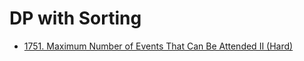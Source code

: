 # DP with Sorting

* [1751. Maximum Number of Events That Can Be Attended II (Hard)](https://leetcode.com/problems/maximum-number-of-events-that-can-be-attended-ii/)